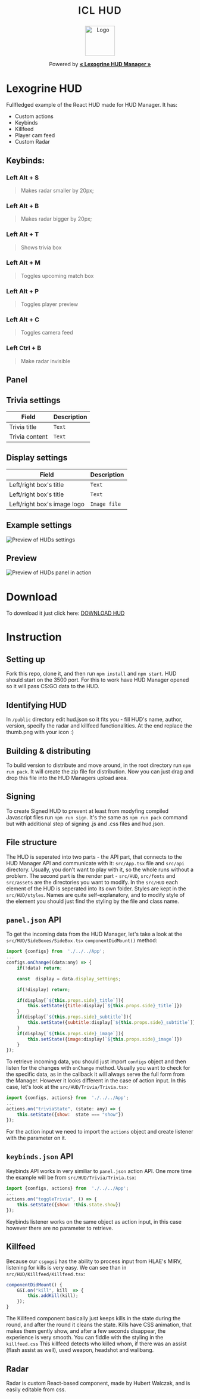 <p align="center">
	<p align="center" style="font-weight:600; letter-spacing:1pt; font-size:20pt;">ICL HUD</p>
	<p align="center"><img src="icon.png" alt="Logo" width="80" height="80"></p>
	<p align="center" style="font-weight:400;">Powered by <a href='https://github.com/lexogrine/hud-manager'><strong>« Lexogrine HUD Manager »</strong></a></p>
</p>

# Lexogrine HUD

Fullfledged example of the React HUD made for HUD Manager. It has:

- Custom actions
- Keybinds
- Killfeed
- Player cam feed
- Custom Radar

## Keybinds:

### **Left Alt + S**

> Makes radar smaller by 20px;

### **Left Alt + B**

> Makes radar bigger by 20px;

### **Left Alt + T**

> Shows trivia box

### **Left Alt + M**

> Toggles upcoming match box

### **Left Alt + P**

> Toggles player preview

### **Left Alt + C**

> Toggles camera feed

### **Left Ctrl + B**

> Make radar invisible

## **Panel**

## Trivia settings

| Field          | Description |
| -------------- | ----------- |
| Trivia title   | `Text`      |
| Trivia content | `Text`      |

## Display settings

| Field                       | Description  |
| --------------------------- | ------------ |
| Left/right box's title      | `Text`       |
| Left/right box's title      | `Text`       |
| Left/right box's image logo | `Image file` |

## Example settings

![Preview of HUDs settings](settings.png)

## Preview

![Preview of HUDs panel in action](preview.png)

# Download

To download it just click here: [DOWNLOAD HUD](https://github.com/lexogrine/csgo-react-hud/releases/latest)

# Instruction

## Setting up

Fork this repo, clone it, and then run `npm install` and `npm start`. HUD should start on the 3500 port. For this to work have HUD Manager opened so it will pass CS:GO data to the HUD.

## Identifying HUD

In `/public` directory edit hud.json so it fits you - fill HUD's name, author, version, specify the radar and killfeed functionalities. At the end replace the thumb.png with your icon :)

## Building & distributing

To build version to distribute and move around, in the root directory run `npm run pack`. It will create the zip file for distribution. Now you can just drag and drop this file into the HUD Managers upload area.

## Signing

To create Signed HUD to prevent at least from modyfing compiled Javascript files run `npm run sign`. It's the same as `npm run pack` command but with additional step of signing .js and .css files and hud.json.

## File structure

The HUD is seperated into two parts - the API part, that connects to the HUD Manager API and communicate with it: `src/App.tsx` file and `src/api` directory. Usually, you don't want to play with it, so the whole runs without a problem.
The second part is the render part - `src/HUD`, `src/fonts` and `src/assets` are the directories you want to modify. In the `src/HUD` each element of the HUD is seperated into its own folder. Styles are kept in the `src/HUD/styles`. Names are quite self-explanatory, and to modify style of the element you should just find the styling by the file and class name.

## `panel.json` API

To get the incoming data from the HUD Manager, let's take a look at the `src/HUD/SideBoxes/SideBox.tsx` `componentDidMount()` method:

```javascript
import {configs} from  './../../App';
...
configs.onChange((data:any) => {
	if(!data) return;

	const  display = data.display_settings;

	if(!display) return;

	if(display[`${this.props.side}_title`]){
		this.setState({title:display[`${this.props.side}_title`]})
	}
	if(display[`${this.props.side}_subtitle`]){
		this.setState({subtitle:display[`${this.props.side}_subtitle`]})
	}
	if(display[`${this.props.side}_image`]){
		this.setState({image:display[`${this.props.side}_image`]})
	}
});
```

To retrieve incoming data, you should just import `configs` object and then listen for the changes with `onChange` method. Usually you want to check for the specific data, as in the callback it will always serve the full form from the Manager.
However it looks different in the case of action input. In this case, let's look at the `src/HUD/Trivia/Trivia.tsx`:

```javascript
import {configs, actions} from  './../../App';
...
actions.on("triviaState", (state: any) => {
	this.setState({show:  state === "show"})
});
```

For the action input we need to import the `actions` object and create listener with the parameter on it.

## `keybinds.json` API

Keybinds API works in very similiar to `panel.json` action API. One more time the example will be from `src/HUD/Trivia/Trivia.tsx`:

```javascript
import {configs, actions} from  './../../App';
...
actions.on("toggleTrivia", () => {
	this.setState({show: !this.state.show})
});
```

Keybinds listener works on the same object as action input, in this case however there are no parameter to retrieve.

## Killfeed

Because our `csgogsi` has the ability to process input from HLAE's MIRV, listening for kills is very easy. We can see than in `src/HUD/Killfeed/Killfeed.tsx`:

```javascript
componentDidMount() {
	GSI.on("kill", kill  => {
		this.addKill(kill);
	});
}
```

The Killfeed component basically just keeps kills in the state during the round, and after the round it cleans the state. Kills have CSS animation, that makes them gently show, and after a few seconds disappear, the experience is very smooth. You can fiddle with the styling in the `killfeed.css`
This killfeed detects who killed whom, if there was an assist (flash assist as well), used weapon, headshot and wallbang.

## Radar

Radar is custom React-based component, made by Hubert Walczak, and is easily editable from css.
